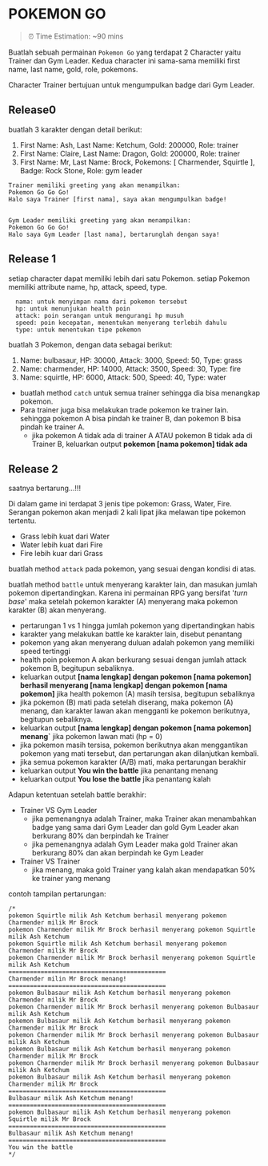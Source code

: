 # POKEMON GO

> ⏰ Time Estimation: ~90 mins

Buatlah sebuah permainan `Pokemon Go` yang terdapat 2 Character yaitu Trainer dan Gym Leader. Kedua character ini sama-sama memiliki first name, last name, gold, role, pokemons.

Character Trainer bertujuan untuk mengumpulkan badge dari Gym Leader.

## Release0
buatlah 3 karakter dengan detail berikut:

1. First Name: Ash, Last Name: Ketchum, Gold: 200000, Role: trainer
2. First Name: Claire, Last Name: Dragon, Gold: 200000, Role: trainer
3. First Name: Mr, Last Name: Brock, Pokemons: [ Charmender, Squirtle ], Badge: Rock Stone, Role: gym leader

```text
Trainer memiliki greeting yang akan menampilkan:
Pokemon Go Go Go!
Halo saya Trainer [first nama], saya akan mengumpulkan badge!


Gym Leader memiliki greeting yang akan menampilkan:
Pokemon Go Go Go!
Halo saya Gym Leader [last nama], bertarunglah dengan saya!
```

## Release 1
setiap character dapat memiliki lebih dari satu Pokemon. setiap Pokemon memiliki attribute name, hp, attack, speed, type.

```text
  nama: untuk menyimpan nama dari pokemon tersebut
  hp: untuk menunjukan health poin
  attack: poin serangan untuk mengurangi hp musuh
  speed: poin kecepatan, menentukan menyerang terlebih dahulu
  type: untuk menentukan tipe pokemon
```

buatlah 3 Pokemon, dengan data sebagai berikut:
1. Name: bulbasaur, HP: 30000, Attack: 3000, Speed: 50, Type: grass
2. Name: charmender, HP: 14000, Attack: 3500, Speed: 30, Type: fire
3. Name: squirtle, HP: 6000, Attack: 500, Speed: 40, Type: water

- buatlah method `catch` untuk semua trainer sehingga dia bisa menangkap pokemon.
- Para trainer juga bisa melakukan trade pokemon ke trainer lain. sehingga pokemon A bisa pindah ke trainer B, dan pokemon B bisa pindah ke trainer A.
  - jika pokemon A tidak ada di trainer A ATAU pokemon B tidak ada di Trainer B, keluarkan output **pokemon [nama pokemon] tidak ada**

## Release 2

saatnya bertarung...!!!

Di dalam game ini terdapat 3 jenis tipe pokemon: Grass, Water, Fire. Serangan pokemon akan menjadi 2 kali lipat jika melawan tipe pokemon tertentu.

- Grass lebih kuat dari Water
- Water lebih kuat dari Fire
- Fire lebih kuar dari Grass

buatlah method `attack` pada pokemon, yang sesuai dengan kondisi di atas.

buatlah method `battle` untuk menyerang karakter lain, dan masukan jumlah pokemon dipertandingkan. Karena ini permainan RPG yang bersifat '*turn base*' maka setelah pokemon karakter (A) menyerang maka pokemon karakter (B) akan menyerang.

- pertarungan 1 vs 1 hingga jumlah pokemon yang dipertandingkan habis
- karakter yang melakukan battle ke karakter lain, disebut penantang
- pokemon yang akan menyerang duluan adalah pokemon yang memiliki speed tertinggi
- health poin pokemon A akan berkurang sesuai dengan jumlah attack pokemon B, begitupun sebaliknya.
- keluarkan output **[nama lengkap] dengan pokemon [nama pokemon] berhasil menyerang [nama lengkap] dengan pokemon [nama pokemon]** jika health pokemon (A) masih tersisa, begitupun sebaliknya
- jika pokemon (B) mati pada setelah diserang, maka pokemon (A) menang, dan karakter lawan akan mengganti ke pokemon berikutnya, begitupun sebaliknya.
- keluarkan output **[nama lengkap] dengan pokemon [nama pokemon] menang`** jika pokemon lawan mati (hp = 0)
- jika pokemon masih tersisa, pokemon berikutnya akan menggantikan pokemon yang mati tersebut, dan pertarungan akan dilanjutkan kembali.
- jika semua pokemon karakter (A/B) mati, maka pertarungan berakhir
- keluarkan output **You win the battle** jika penantang menang
- keluarkan output **You lose the battle** jika penantang kalah

Adapun ketentuan setelah battle berakhir:
- Trainer VS Gym Leader
  - jika pemenangnya adalah Trainer, maka Trainer akan menambahkan badge yang sama dari Gym Leader dan gold Gym Leader akan berkurang 80% dan berpindah ke Trainer
  - jika pemenangnya adalah Gym Leader maka gold Trainer akan berkurang 80% dan akan berpindah ke Gym Leader
- Trainer VS Trainer
  - jika menang, maka gold Trainer yang kalah akan mendapatkan 50% ke trainer yang menang

contoh tampilan pertarungan:
```text
/*
pokemon Squirtle milik Ash Ketchum berhasil menyerang pokemon Charmender milik Mr Brock
pokemon Charmender milik Mr Brock berhasil menyerang pokemon Squirtle milik Ash Ketchum
pokemon Squirtle milik Ash Ketchum berhasil menyerang pokemon Charmender milik Mr Brock
pokemon Charmender milik Mr Brock berhasil menyerang pokemon Squirtle milik Ash Ketchum
============================================
Charmender milin Mr Brock menang!
============================================
pokemon Bulbasaur milik Ash Ketchum berhasil menyerang pokemon Charmender milik Mr Brock
pokemon Charmender milik Mr Brock berhasil menyerang pokemon Bulbasaur milik Ash Ketchum
pokemon Bulbasaur milik Ash Ketchum berhasil menyerang pokemon Charmender milik Mr Brock
pokemon Charmender milik Mr Brock berhasil menyerang pokemon Bulbasaur milik Ash Ketchum
pokemon Bulbasaur milik Ash Ketchum berhasil menyerang pokemon Charmender milik Mr Brock
pokemon Charmender milik Mr Brock berhasil menyerang pokemon Bulbasaur milik Ash Ketchum
pokemon Bulbasaur milik Ash Ketchum berhasil menyerang pokemon Charmender milik Mr Brock
============================================
Bulbasaur milik Ash Ketchum menang!
============================================
pokemon Bulbasaur milik Ash Ketchum berhasil menyerang pokemon Squirtle milik Mr Brock
============================================
Bulbasaur milik Ash Ketchum menang!
============================================
You win the battle
*/
```